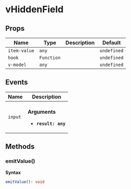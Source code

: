 # vHiddenField

## Props

| Name         | Type       | Description | Default     |
| ------------ | ---------- | ----------- | ----------- |
| `item-value` | `any`      |             | `undefined` |
| `hook`       | `Function` |             | `undefined` |
| `v-model`    | `any`      |             | `undefined` |

## Events

| Name    | Description                                                |
| ------- | ---------------------------------------------------------- |
| `input` | <br/>**Arguments**<br/><ul><li>**`result: any`**</li></ul> |

## Methods

### emitValue()

**Syntax**

```typescript
emitValue(): void
```
